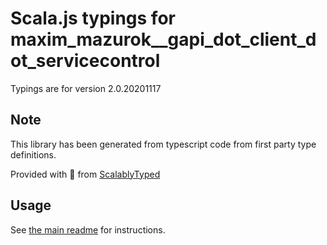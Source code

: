 
# Scala.js typings for maxim_mazurok__gapi_dot_client_dot_servicecontrol

Typings are for version 2.0.20201117



## Note
This library has been generated from typescript code from first party type definitions.

Provided with :purple_heart: from [ScalablyTyped](https://github.com/oyvindberg/ScalablyTyped)

## Usage
See [the main readme](../../readme.md) for instructions.


